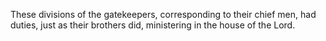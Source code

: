 These divisions of the gatekeepers, corresponding to their chief men, had duties, just as their brothers did, ministering in the house of the Lord.
